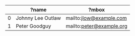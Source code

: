 |    | ?name             | ?mbox                    |
|----|-------------------|--------------------------|
|  0 | Johnny Lee Outlaw | mailto:jlow@example.com  |
|  1 | Peter Goodguy     | mailto:peter@example.org |
